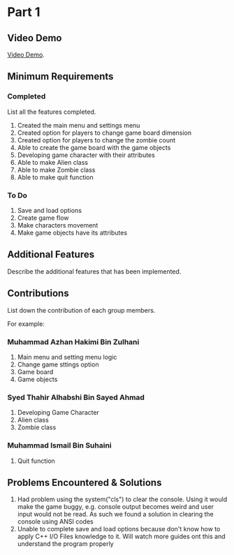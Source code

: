 # Part 1

## Video Demo

[Video Demo](https://youtu.be/fxl4hhwuUqY).

## Minimum Requirements

### Completed

List all the features completed.

1. Created the main menu and settings menu
2. Created option for players to change game board dimension
3. Created option for players to change the zombie count
4. Able to create the game board with the game objects 
5. Developing game character with their attributes
6. Able to make Alien class
7. Able to make Zombie class
8. Able to make quit function

### To Do

1. Save and load options
2. Create game flow
3. Make characters movement
4. Make game objects have its attributes

## Additional Features

Describe the additional features that has been implemented.

## Contributions

List down the contribution of each group members.

For example:

### Muhammad Azhan Hakimi Bin Zulhani

1. Main menu and setting menu logic
2. Change game sttings option
3. Game board
4. Game objects

### Syed Thahir Alhabshi Bin Sayed Ahmad

1. Developing Game Character
2. Alien class
3. Zombie class

### Muhammad Ismail Bin Suhaini

1. Quit function

## Problems Encountered & Solutions

1. Had problem using the system("cls") to clear the console. Using it would make the game buggy, e.g. console output becomes weird and user input would not be read. As such we found a solution in clearing the console using ANSI codes
2. Unable to complete save and load options because don't know how to apply C++ I/O Files knowledge to it. Will watch more guides ont this and understand the program properly